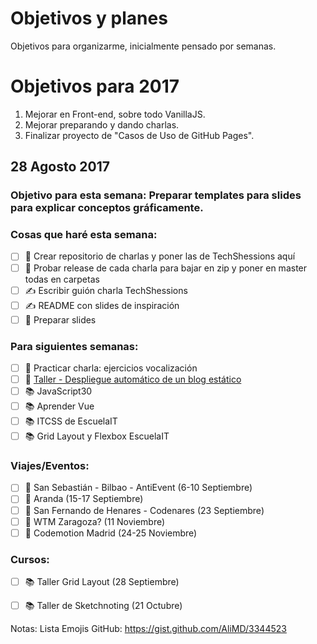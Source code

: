Objetivos y planes
==============

Objetivos para organizarme, inicialmente pensado por semanas. 

# Objetivos para 2017

1. Mejorar en Front-end, sobre todo VanillaJS.
2. Mejorar preparando y dando charlas.
3. Finalizar proyecto de "Casos de Uso de GitHub Pages".


## 28 Agosto 2017

### Objetivo para esta semana: Preparar templates para slides para explicar conceptos gráficamente.

### Cosas que haré esta semana:

- [ ] 🚀 Crear repositorio de charlas y poner las de TechShessions aquí
- [ ] 🚀 Probar release de cada charla para bajar en zip y poner en master todas en carpetas
- [ ] ✍️ Escribir guión charla TechShessions
- [ ] ✍️ README con slides de inspiración
- [ ] 🚀 Preparar slides

### Para siguientes semanas: 

- [ ] 🙊 Practicar charla: ejercicios vocalización
- [ ] 🚀 [Taller - Despliegue automático de un blog estático](https://moduslaborandi.net/2017/08/taller-despliegue-automatico-blog-estatico-i/)
- [ ] 📚 JavaScript30
- [ ] 📚 Aprender Vue
- [ ] 📚 ITCSS de EscuelaIT
- [ ] 📚 Grid Layout y Flexbox EscuelaIT

### Viajes/Eventos:
- [ ] 🚊 San Sebastián - Bilbao - AntiEvent (6-10 Septiembre)
- [ ] 🚊 Aranda (15-17 Septiembre)
- [ ] 🚊 San Fernando de Henares - Codenares (23 Septiembre)
- [ ] 🚊 WTM Zaragoza? (11 Noviembre)
- [ ] 🚊 Codemotion Madrid (24-25 Noviembre)

### Cursos:
- [ ] 📚 Taller Grid Layout (28 Septiembre)
- [ ] 📚 Taller de Sketchnoting (21 Octubre)



Notas: Lista Emojis GitHub: https://gist.github.com/AliMD/3344523
